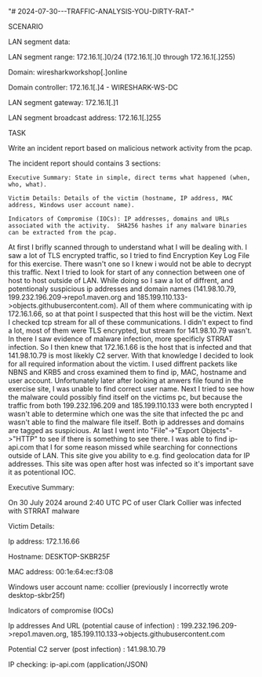 "# 2024-07-30---TRAFFIC-ANALYSIS-YOU-DIRTY-RAT-" 

SCENARIO

LAN segment data:

  LAN segment range:  172.16.1[.]0/24 (172.16.1[.]0 through 172.16.1[.]255)
  
  Domain:  wiresharkworkshop[.]online
  
  Domain controller:  172.16.1[.]4 - WIRESHARK-WS-DC
  
  LAN segment gateway:  172.16.1[.]1
  
  LAN segment broadcast address:  172.16.1[.]255

TASK

  Write an incident report based on malicious network activity from the pcap.
  
  The incident report should contains 3 sections:
  
    Executive Summary: State in simple, direct terms what happened (when, who, what).
    
    Victim Details: Details of the victim (hostname, IP address, MAC address, Windows user account name).
    
    Indicators of Compromise (IOCs): IP addresses, domains and URLs associated with the activity.  SHA256 hashes if any malware binaries can be extracted from the pcap.
  
At first I brifly scanned through to understand what I will be dealing with. I saw a lot of TLS encrypted traffic, so I tried to find Encryption Key Log File for this exercise. There wasn't one so I knew i would not be able to decrypt this traffic. Next I tried to look for start of any connection between one of host to host outside of LAN. While doing so I saw a lot of diffrent, and potentionaly suspicious ip addresses and domain names (141.98.10.79, 199.232.196.209->repo1.maven.org and 185.199.110.133->objects.githubusercontent.com). All of them where communicating with ip 172.16.1.66, so at that point I suspected that this host will be the victim. Next I checked tcp stream for all of these communications. I didn't expect to find a lot, most of them were TLS encrypted, but stream for 141.98.10.79 wasn't. In there I saw evidence of malware infection, more specificly STRRAT infection. So I then knew that 172.16.1.66 is the host that is infected and that 141.98.10.79 is most likekly C2 server. With that knowledge I decided to look for all required information about the victim. I used diffrent packets like NBNS and KRB5 and cross examined them to find ip, MAC, hostname and user account. Unfortunately later after looking at anwers file found in the exercise site, I was unable to find correct user name. Next I tried to see how the malware could possibly find itself on the victims pc, but because the traffic from both 199.232.196.209 and 185.199.110.133 were both encrypted I wasn't able to determine which one was the site that infected the pc and wasn't able to find the malware file itself. Both ip addresses and domains are tagged as suspicious. At last I went into "File"->"Export Objects"->"HTTP" to see if there is something to see there. I was able to find ip-api.com that I for some reason missed while searching for connections outside of LAN. This site give you ability to e.g. find geolocation data for IP addresses. This site was open after host was infected so it's important save it as potentional IOC.


Executive Summary:

On 30 July 2024 around 2:40 UTC PC of user Clark Collier was infected with STRRAT malware


Victim Details:

Ip address: 172.1.16.66

Hostname: DESKTOP-SKBR25F

MAC address: 00:1e:64:ec:f3:08

Windows user account name: ccollier (previously I incorrectly wrote desktop-skbr25f)


Indicators of compromise (IOCs)

Ip addresses And URL (potential cause of infection) : 199.232.196.209->repo1.maven.org, 185.199.110.133->objects.githubusercontent.com

Potential C2 server (post infection) : 141.98.10.79

IP checking: ip-api.com (application/JSON)


